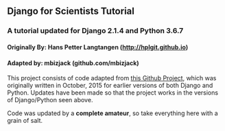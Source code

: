 ## Django for Scientists Tutorial
### A tutorial updated for Django 2.1.4 and Python 3.6.7

#### Originally By: Hans Petter Langtangen (http://hplgit.github.io)

#### Adapted by: mbizjack (github.com/mbizjack)

This project consists of code adapted from [this Github Project](http://hplgit.github.io/web4sciapps/doc/pub/web4sa_django.html), which was originally written in October, 2015 for earlier versions of both Django and Python. Updates have been made so that the project works in the versions of Django/Python seen above.

Code was updated by a **complete amateur**, so take everything here with a grain of salt.